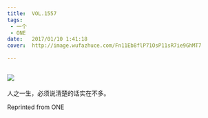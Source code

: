 ```yaml
---
title:	VOL.1557
tags:
 - 一个
 - ONE
date:	2017/01/10 1:41:18
cover:	http://image.wufazhuce.com/Fn11Eb8flP71OsP11sR7ie9GhMT7

---
```

![](http://image.wufazhuce.com/Fn11Eb8flP71OsP11sR7ie9GhMT7)
---

人之一生，必须说清楚的话实在不多。
 
Reprinted from ONE
